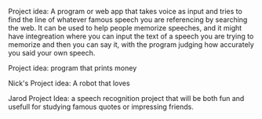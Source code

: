 Project idea: A program or web app that takes voice as input and tries to find the line of whatever
famous speech you are referencing by searching the web. It can be used to help people memorize speeches, and it might have integreation where you can input the text of a speech you are trying to memorize and then you can say it, with the program judging how accurately you said your own speech.

Project idea: program that prints money

Nick's Project idea: A robot that loves

Jarod Project Idea: a speech recognition project that will be both fun and usefull for studying famous quotes or impressing friends.
